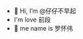 - 👋 Hi, I’m @仔仔不早起
-  I'm love 前段
- 🌱 me name is 罗怀伟
<!---
luohuaiwei1/luohuaiwei1 is a ✨ special ✨ repository because its `README.md` (this file) appears on your GitHub profile.
You can click the Preview link to take a look at your changes.
--->
